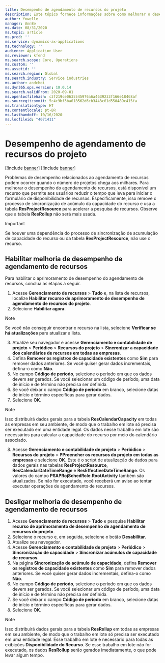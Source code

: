 ```yaml
---
title: Desempenho de agendamento de recursos do projeto
description: Este tópico fornece informações sobre como melhorar o desempenho do agendamento de recursos para um grande número de projetos.
author: Yowelle
manager: AnnBe
ms.date: 08/31/2020
ms.topic: article
ms.prod: ''
ms.service: dynamics-ax-applications
ms.technology: ''
audience: Application User
ms.reviewer: kfend
ms.search.scope: Core, Operations
ms.custom: ''
ms.assetid: ''
ms.search.region: Global
ms.search.industry: Service industries
ms.author: andchoi
ms.dyn365.ops.version: 10.0.14
ms.search.validFrom: 2020-09-01
ms.openlocfilehash: c3f219ce0635545976a6a4639233f166e18468af
ms.sourcegitcommit: 5c4c9bf3ba018562d6cb3443c01d550489c415fa
ms.translationtype: HT
ms.contentlocale: pt-BR
ms.lasthandoff: 10/16/2020
ms.locfileid: "4071411"
---
```

# <a name="project-resource-scheduling-performance"></a>Desempenho de agendamento de recursos do projeto

[!include [banner](../includes/banner.md)]
[!include [banner](../includes/preview-banner.md)]


Problemas de desempenho relacionados ao agendamento de recursos podem ocorrer quando o número de projetos chega aos milhares. Para melhorar o desempenho do agendamento de recursos, está disponível um recurso que permite aos usuários reduzir o tempo que leva para iniciar o formulário de disponibilidade de recursos. Especificamente, isso remove o processo de sincronização de acúmulo da capacidade do recurso e usa a tabela **ResProjectResource** para acelerar a pesquisa de recursos. Observe que a tabela **ResRollup** não será mais usada.

> [!IMPORTANT]
> Se houver uma dependência do processo de sincronização de acumulação de capacidade do recurso ou da tabela **ResProjectResource**, não use o recurso.

## <a name="enable-resource-scheduling-performance-enhancement"></a>Habilitar melhoria de desempenho de agendamento de recursos
Para habilitar o aprimoramento de desempenho do agendamento de recursos, conclua as etapas a seguir.

1. Acesse **Gerenciamento de recursos** > **Tudo** e, na lista de recursos, localize **Habilitar recurso de aprimoramento de desempenho de agendamento de recursos do projeto**.
2. Selecione **Habilitar agora**.

> [!NOTE]
> Se você não conseguir encontrar o recurso na lista, selecione **Verificar se há atualizações** para atualizar a lista.

3. Atualize seu navegador e acesse **Gerenciamento e contabilidade de projeto** > **Periódico** > **Recursos do projeto** > **Sincronizar a capacidade dos calendários de recursos em todas as empresas**.
4. Defina **Remover os registros de capacidade existentes** como **Sim** para remover dados anteriores. Se você quiser gerar dados incrementais, defina-o como **Não**.
5. No campo **Código de período**, selecione o período em que os dados devem ser gerados. Se você selecionar um código de período, uma data de início e de término não precisa ser definida.
6. Se você deixar o campo **Código de período** em branco, selecione datas de início e término específicas para gerar dados.
7. Selecione **OK**.

 > [!NOTE]
 > Isso distribuirá dados gerais para a tabela **ResCalendarCapacity** em todas as empresas em seu ambiente, de modo que o trabalho em lote só precisa ser executado em uma entidade legal. Os dados nesse trabalho em lote são necessários para calcular a capacidade do recurso por meio do calendário associado.

8. Acesse **Gerenciamento e contabilidade de projeto** > **Periódico** > **Recursos do projeto** > **PPreencher os recursos do projeto em todas as empresas** e selecione **OK**. Este é o script de atualização de dados para dados gerais nas tabelas **ResProjectResource**, **ResCalendarDateTimeRange** e **ResEffectiveDateTimeRange**. Os valores do campo **PSAPRojSchedRole.RootActivity** também são atualizados. Se não for executado, você receberá um aviso ao tentar executar operações de agendamento de recursos.
 
## <a name="turn-off-resource-scheduling-performance-enhancement"></a>Desligar melhoria de desempenho de agendamento de recursos

1. Acesse **Gerenciamento de recursos** > **Tudo** e pesquise **Habilitar recurso de aprimoramento de desempenho de agendamento de recursos do projeto**.
2. Selecione o recurso e, em seguida, selecione o botão **Desabilitar**.
3. Atualize seu navegador.
4. Acesse **Gerenciamento e contabilidade de projeto** > **Periódico** > **Sincronização de capacidade** > **Sincronizar acúmulos de capacidade de recursos**.
5. Na página **Sincronização de acúmulo de capacidade**, defina **Remover os registros de capacidade existentes** como **Sim** para remover dados anteriores. Se você quiser gerar dados incrementais, defina-o como **Não**.
6. No campo **Código de período**, selecione o período em que os dados devem ser gerados. Se você selecionar um código de período, uma data de início e de término não precisa ser definida.
7. Se você deixar o campo **Código de período** em branco, selecione datas de início e término específicas para gerar dados.
8. Selecione **OK**.

> [!NOTE]
> Isso distribuirá dados gerais para a tabela **ResRollup** em todas as empresas em seu ambiente, de modo que o trabalho em lote só precisa ser executado em uma entidade legal. Esse trabalho em lote é necessário para todas as exibições **Disponibilidade do Recurso**. Se esse trabalho em lote não for executado, os dados **ResRollup** serão gerados imediatamente, o que pode levar algum tempo.
